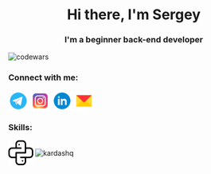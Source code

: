 <h1 align="center">Hi there, I'm Sergey </h1>
<h3 align="center">I'm a beginner back-end developer</h3>

![codewars](https://www.codewars.com/users/Kardashq/badges/small)

### Connect with me:
<p align="left">
<a href="https://t.me/kardashq" target="_blank"><img align="center" src="https://github.com/kardashq/kardashq/blob/main/icons/telegram.png" alt="kardashq" height="40" width="40" /></a>
<a href="https://www.instagram.com/kardashq/" target="_blank"><img align="center" src="https://github.com/kardashq/kardashq/blob/main/icons/instagram.png" alt="kardashq" height="40" width="40" /></a>
<a href="https://www.linkedin.com/in/kardashq/" target="blank"><img align="center" src="https://github.com/kardashq/kardashq/blob/main/icons/linkedin.png" alt="kardashq" height="40" width="40" /></a>
<a href="mailto:kardashq@yandex.ru" target="blank"><img align="center" src="https://github.com/kardashq/kardashq/blob/main/icons/Yandex_Mail.png" alt="kardashq" height="40" width="40" /></a>

  
### Skills:
<p align="left">
<img align="center" src="https://raw.githubusercontent.com/kardashq/kardashq/7da2321beb99a527e2d6d154c7f8f8b2843dc184/icons/python.svg" alt="kardashq" height="50" width="50" /> 
<img align="center" src="https://simpleicons.org/icons/flask.svg" alt="kardashq" height="50" width="50" /> 

  
  
 
